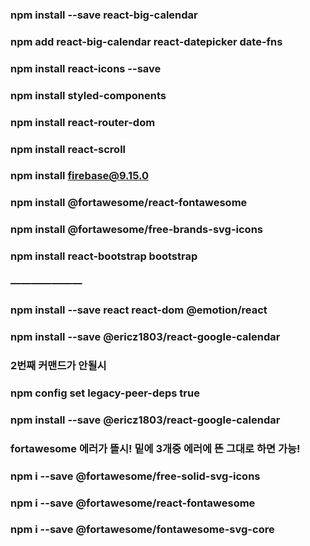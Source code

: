 ### npm install --save react-big-calendar

### npm add react-big-calendar react-datepicker date-fns

### npm install react-icons --save

### npm install styled-components

### npm install react-router-dom

### npm install react-scroll

### npm install firebase@9.15.0

### npm install @fortawesome/react-fontawesome

### npm install @fortawesome/free-brands-svg-icons

### npm install react-bootstrap bootstrap

### ———————

### npm install --save react react-dom @emotion/react

### npm install --save @ericz1803/react-google-calendar

### 2번째 커맨드가 안될시

### npm config set legacy-peer-deps true

### npm install --save @ericz1803/react-google-calendar

### fortawesome 에러가 뜰시! 밑에 3개중 에러에 뜬 그대로 하면 가능!

### npm i --save @fortawesome/free-solid-svg-icons

### npm i --save @fortawesome/react-fontawesome

### npm i --save @fortawesome/fontawesome-svg-core
